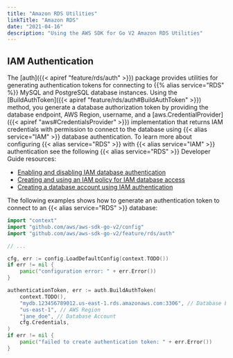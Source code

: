 ```yaml
---
title: "Amazon RDS Utilities"
linkTitle: "Amazon RDS"
date: "2021-04-16"
description: "Using the AWS SDK for Go V2 Amazon RDS Utilities"
---
```


## IAM Authentication

The [auth]({{< apiref "feature/rds/auth" >}}) package provides utilities for generating authentication tokens for
connecting to {{% alias service="RDS" %}} MySQL and PostgreSQL database instances. Using the [BuildAuthToken]({{<
apiref "feature/rds/auth#BuildAuthToken" >}}) method, you generate a database authorization token by providing the
database endpoint, AWS Region, username, and a [aws.CredentialProvider]({{< apiref "aws#CredentialsProvider" >}})
implementation that returns IAM credentials with permission to connect to the database using {{< alias service="IAM" >}}
database authentication. To learn more about configuring {{< alias service="RDS" >}} with {{< alias service="IAM" >}}
authentication see the following {{< alias service="RDS" >}} Developer Guide resources:

* [Enabling and disabling IAM database authentication](https://docs.aws.amazon.com/AmazonRDS/latest/UserGuide/UsingWithRDS.IAMDBAuth.Enabling.html)
* [Creating and using an IAM policy for IAM database access](https://docs.aws.amazon.com/AmazonRDS/latest/UserGuide/UsingWithRDS.IAMDBAuth.IAMPolicy.html)
* [Creating a database account using IAM authentication](https://docs.aws.amazon.com/AmazonRDS/latest/UserGuide/UsingWithRDS.IAMDBAuth.DBAccounts.html)

The following examples shows how to generate an authentication token to connect to an {{< alias service="RDS" >}}
database:

```go
import "context"
import "github.com/aws/aws-sdk-go-v2/config"
import "github.com/aws/aws-sdk-go-v2/feature/rds/auth"

// ...

cfg, err := config.LoadDefaultConfig(context.TODO())
if err != nil {
	panic("configuration error: " + err.Error())
}

authenticationToken, err := auth.BuildAuthToken(
	context.TODO(),
	"mydb.123456789012.us-east-1.rds.amazonaws.com:3306", // Database Endpoint (With Port)
	"us-east-1", // AWS Region
	"jane_doe", // Database Account
	cfg.Credentials,
)
if err != nil {
	panic("failed to create authentication token: " + err.Error())
}
```
